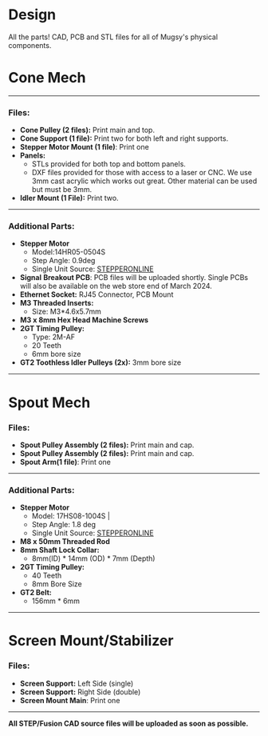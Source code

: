 # Design
All the parts! CAD, PCB and STL files for all of Mugsy's physical components. 

# Cone Mech
- - -
### Files:
* **Cone Pulley (2 files):** Print main and top.
* **Cone Support (1 file):** Print two for both left and right supports.
* **Stepper Motor Mount (1 file)**: Print one
* **Panels:** 
  * STLs provided for both top and bottom panels.
  * DXF files provided for those with access to a laser or CNC. We use 3mm cast acrylic which works out great. Other material can be used but must be 3mm. 
* **Idler Mount (1 File):** Print two.
- - -
### Additional Parts:
* **Stepper Motor**
  * Model:14HR05-0504S
  * Step Angle: 0.9deg
  * Single Unit Source: [STEPPERONLINE](https://www.omc-stepperonline.com/round-nema-14-bipolar-0-9deg-7ncm-9-91oz-in-0-5a-8-5v-36x12mm-4-wires-14hr05-0504s)
* **Signal** **Breakout PCB**: PCB files will be uploaded shortly. Single PCBs will also be available on the web store end of March 2024. 
* **Ethernet Socket:** RJ45 Connector, PCB Mount
* **M3 Threaded Inserts:**
  * Size: M3*4.6x5.7mm
* **M3 x 8mm Hex Head Machine Screws**
* **2GT Timing Pulley:** 
  * Type: 2M-AF
  * 20 Teeth
  * 6mm bore size
* **GT2 Toothless  Idler Pulleys (2x):** 3mm bore size
- - -
# Spout Mech
### Files:
* ****Spout Pulley Assembly (2 files):**** Print main and cap.
* ****Spout Pulley Assembly (2 files):**** Print main and cap.
* ****Spout Arm(1 file)****: Print one
- - -
### Additional Parts:
* ****Stepper Motor****
  * Model: 17HS08-1004S |
  * Step Angle: 1.8 deg
  * Single Unit Source: [STEPPERONLINE](https://www.omc-stepperonline.com/nema-17-bipolar-1-8deg-16ncm-22-6oz-in-1a-3-7v-42x42x20mm-4-wires-17hs08-1004s)
* ****M8 x 50mm Threaded Rod****
* ****8mm Shaft Lock Collar:**** 
  * 8mm(ID) * 14mm (OD) * 7mm (Depth)
* ****2GT Timing Pulley:****
  * 40 Teeth 
  * 8mm Bore Size
* ****GT2 Belt:**** 
  * 156mm * 6mm
- - -
# Screen Mount/Stabilizer
### Files:
* ****Screen Support:**** Left Side (single)
* ****Screen Support:**** Right Side (double)
* ****Screen Mount Main****: Print one
- - -
****All STEP/Fusion CAD source files will be uploaded as soon as possible.**** 